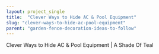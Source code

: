 ```yaml
---
layout: project_single
title:  "Clever Ways to Hide AC & Pool Equipment"
slug: "clever-ways-to-hide-ac-pool-equipment"
parent: "garden-fence-decoration-ideas-to-follow"
---
```

Clever Ways to Hide AC & Pool Equipment | A Shade Of Teal